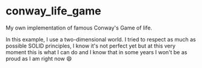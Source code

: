# conway_life_game

My own implementation of famous Conway's Game of life. 

In this example, I use a two-dimensional world. 
I tried to respect as much as possible SOLID principles, I know it's not perfect yet but at this very moment this is what I can do and I know that in some years I won't be as proud as I am right now 😄 

